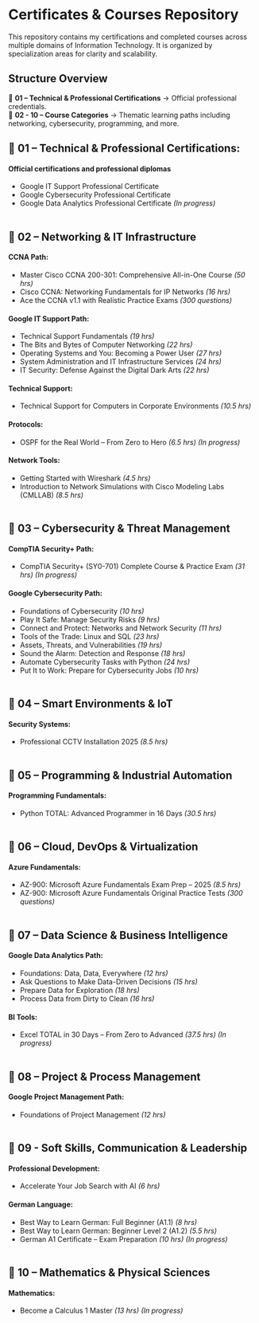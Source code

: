 # Certificates & Courses Repository

This repository contains my certifications and completed courses across multiple domains of Information Technology. It is organized by specialization areas for clarity and scalability.

## Structure Overview

🔸 **01 – Technical & Professional Certifications** → Official professional credentials.  
🔹 **02 - 10 – Course Categories** → Thematic learning paths including networking, cybersecurity, programming, and more.

## 🔸 01 – Technical & Professional Certifications:

#### Official certifications and professional diplomas

- Google IT Support Professional Certificate  
- Google Cybersecurity Professional Certificate  
- Google Data Analytics Professional Certificate *(In progress)*
<br><br>
## 🔹 02 – Networking & IT Infrastructure

#### CCNA Path:
- Master Cisco CCNA 200-301: Comprehensive All-in-One Course *(50 hrs)*
- Cisco CCNA: Networking Fundamentals for IP Networks *(16 hrs)*
- Ace the CCNA v1.1 with Realistic Practice Exams *(300 questions)*

#### Google IT Support Path:
- Technical Support Fundamentals *(19 hrs)*
- The Bits and Bytes of Computer Networking *(22 hrs)*
- Operating Systems and You: Becoming a Power User *(27 hrs)*
- System Administration and IT Infrastructure Services *(24 hrs)*
- IT Security: Defense Against the Digital Dark Arts *(22 hrs)*

#### Technical Support:
- Technical Support for Computers in Corporate Environments *(10.5 hrs)*

#### Protocols:
- OSPF for the Real World – From Zero to Hero *(6.5 hrs)* *(In progress)*

#### Network Tools:
- Getting Started with Wireshark *(4.5 hrs)*
- Introduction to Network Simulations with Cisco Modeling Labs (CMLLAB) *(8.5 hrs)*
<br><br>
## 🔹 03 – Cybersecurity & Threat Management

#### CompTIA Security+ Path:
- CompTIA Security+ (SY0-701) Complete Course & Practice Exam *(31 hrs)* *(In progress)*

#### Google Cybersecurity Path:
- Foundations of Cybersecurity *(10 hrs)*
- Play It Safe: Manage Security Risks *(9 hrs)*
- Connect and Protect: Networks and Network Security *(11 hrs)*
- Tools of the Trade: Linux and SQL *(23 hrs)*
- Assets, Threats, and Vulnerabilities *(19 hrs)*
- Sound the Alarm: Detection and Response *(18 hrs)*
- Automate Cybersecurity Tasks with Python *(24 hrs)*
- Put It to Work: Prepare for Cybersecurity Jobs *(10 hrs)*
<br><br>
## 🔹 04 – Smart Environments & IoT

#### Security Systems:
- Professional CCTV Installation 2025 *(8.5 hrs)*
<br><br>
## 🔹 05 – Programming & Industrial Automation

#### Programming Fundamentals:
- Python TOTAL: Advanced Programmer in 16 Days *(30.5 hrs)*
<br><br>
## 🔹 06 – Cloud, DevOps & Virtualization

#### Azure Fundamentals:
- AZ-900: Microsoft Azure Fundamentals Exam Prep – 2025 *(8.5 hrs)*
- AZ-900: Microsoft Azure Fundamentals Original Practice Tests *(300 questions)*
<br><br>
## 🔹 07 – Data Science & Business Intelligence

#### Google Data Analytics Path:
- Foundations: Data, Data, Everywhere *(12 hrs)*
- Ask Questions to Make Data-Driven Decisions *(15 hrs)*
- Prepare Data for Exploration *(18 hrs)*
- Process Data from Dirty to Clean *(16 hrs)*

#### BI Tools:
- Excel TOTAL in 30 Days – From Zero to Advanced *(37.5 hrs)* *(In progress)*
<br><br>
## 🔹 08 – Project & Process Management

#### Google Project Management Path:
- Foundations of Project Management *(12 hrs)*
<br><br>
## 🔹 09 - Soft Skills, Communication & Leadership

#### Professional Development:
- Accelerate Your Job Search with AI *(6 hrs)*

#### German Language:
- Best Way to Learn German: Full Beginner (A1.1) *(8 hrs)*
- Best Way to Learn German: Beginner Level 2 (A1.2) *(5.5 hrs)*
- German A1 Certificate – Exam Preparation *(10 hrs)* *(In progress)*
<br><br>
## 🔹 10 – Mathematics & Physical Sciences

#### Mathematics:
- Become a Calculus 1 Master *(13 hrs)* *(In progress)*